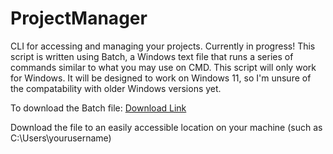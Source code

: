 # ProjectManager
CLI for accessing and managing your projects. Currently in progress!
This script is written using Batch, a Windows text file that runs a series of commands similar to what you may use on CMD.
This script will only work for Windows. It will be designed to work on Windows 11, so I'm unsure of the compatability with older Windows versions yet.

To download the Batch file: [Download Link](https://raw.githubusercontent.com/elias-johnson/ProjectManager/refs/heads/main/.ProjectManager.bat)

Download the file to an easily accessible location on your machine (such as C:\Users\yourusername\)
